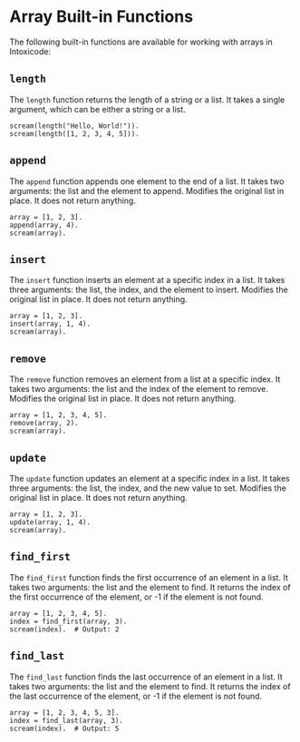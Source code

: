 # Array Built-in Functions
The following built-in functions are available for working with arrays in Intoxicode:

## `length`
The `length` function returns the length of a string or a list. It takes a single argument, which can be either a string or a list.
```intox
scream(length("Hello, World!")).
scream(length([1, 2, 3, 4, 5])).
```


## `append`
The `append` function appends one element to the end of a list. It takes two arguments: the list and the element to append.
Modifies the original list in place.
It does not return anything.
```intox
array = [1, 2, 3].
append(array, 4).
scream(array).
```

## `insert`
The `insert` function inserts an element at a specific index in a list. It takes three arguments: the list, the index, and the element to insert.
Modifies the original list in place.
It does not return anything.
```intox
array = [1, 2, 3].
insert(array, 1, 4).
scream(array).
```

## `remove`
The `remove` function removes an element from a list at a specific index. It takes two arguments: the list and the index of the element to remove.
Modifies the original list in place.
It does not return anything.
```intox
array = [1, 2, 3, 4, 5].
remove(array, 2).
scream(array).
```

## `update`
The `update` function updates an element at a specific index in a list. It takes three arguments: the list, the index, and the new value to set.
Modifies the original list in place.
It does not return anything.
```intox
array = [1, 2, 3].
update(array, 1, 4).
scream(array).
```

## `find_first`
The `find_first` function finds the first occurrence of an element in a list. It takes two arguments: the list and the element to find.
It returns the index of the first occurrence of the element, or -1 if the element is not found.
```intox
array = [1, 2, 3, 4, 5].
index = find_first(array, 3).
scream(index).  # Output: 2
```

## `find_last`
The `find_last` function finds the last occurrence of an element in a list. It takes two arguments: the list and the element to find.
It returns the index of the last occurrence of the element, or -1 if the element is not found.
```intox
array = [1, 2, 3, 4, 5, 3].
index = find_last(array, 3).
scream(index).  # Output: 5
```

